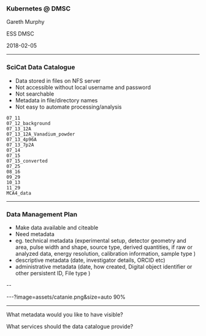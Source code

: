 ### Kubernetes @ DMSC


Gareth Murphy

ESS DMSC

2018-02-05

---

### SciCat Data Catalogue

- Data stored in files on NFS server
- Not accessible without local username and password
- Not searchable
- Metadata in file/directory names
- Not easy to automate processing/analysis


```
07_11
07_12_background
07_13_12A
07_13_12A_Vanadium_powder
07_13_4p96A
07_13_7p2A
07_14
07_15
07_15_converted
07_25
08_16
09_29
10_13
11_29
MCA4_data
```

---

### Data Management Plan

- Make data available and citeable
- Need metadata
- eg. technical metadata  (experimental setup, detector geometry
and area, pulse width and shape, source type,  derived quantities, if raw or analyzed data,
energy resolution, calibration information, sample type
)
- descriptive metadata (date, investigator details, ORCID etc)
- administrative metadata (date, how created,
Digital object identifier or other persistent ID,
File type
)


--









---?image=assets/catanie.png&size=auto 90%


---

What metadata would you like to have visible?

What services should the data catalogue provide?
